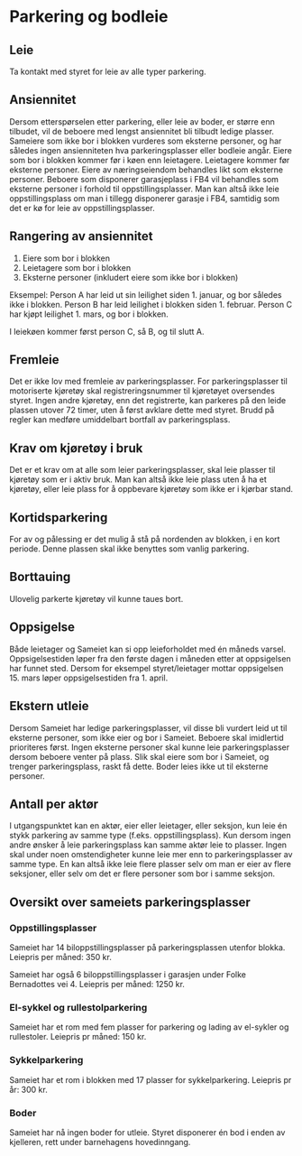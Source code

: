 # Parkering og bodleie

## Leie

Ta kontakt med styret for leie av alle typer parkering.

## Ansiennitet

Dersom etterspørselen etter parkering, eller leie av boder, er større enn tilbudet, vil de beboere med lengst ansiennitet bli tilbudt ledige plasser. Sameiere som ikke bor i blokken vurderes som eksterne personer, og har således ingen ansienniteten hva parkeringsplasser eller bodleie angår. Eiere som bor i blokken kommer før i køen enn leietagere. Leietagere kommer før eksterne personer. Eiere av næringseiendom behandles likt som eksterne personer. Beboere som disponerer garasjeplass i FB4 vil behandles som eksterne personer i forhold til oppstillingsplasser. Man kan altså ikke leie oppstillingsplass om man i tillegg disponerer garasje i FB4, samtidig som det er kø for leie av oppstillingsplasser.

## Rangering av ansiennitet

1. Eiere som bor i blokken
2. Leietagere som bor i blokken
3. Eksterne personer (inkludert eiere som ikke bor i blokken)

Eksempel:
Person A har leid ut sin leilighet siden 1. januar, og bor således ikke i blokken.
Person B har leid leilighet i blokken siden 1. februar.
Person C har kjøpt leilighet 1. mars, og bor i blokken.

I leiekøen kommer først person C, så B, og til slutt A.

## Fremleie

Det er ikke lov med fremleie av parkeringsplasser. For parkeringsplasser til motoriserte kjøretøy skal registreringsnummer til kjøretøyet oversendes styret. Ingen andre kjøretøy, enn det registrerte, kan parkeres på den leide plassen utover 72 timer, uten å først avklare dette med styret. Brudd på regler kan medføre umiddelbart bortfall av parkeringsplass.

## Krav om kjøretøy i bruk

Det er et krav om at alle som leier parkeringsplasser, skal leie plasser til kjøretøy som er i aktiv bruk. Man kan altså ikke leie plass uten å ha et kjøretøy, eller leie plass for å oppbevare kjøretøy som ikke er i kjørbar stand.

## Kortidsparkering

For av og pålessing er det mulig å stå på nordenden av blokken, i en kort periode. Denne plassen skal ikke benyttes som vanlig parkering.

## Borttauing

Ulovelig parkerte kjøretøy vil kunne taues bort.

## Oppsigelse

Både leietager og Sameiet kan si opp leieforholdet med én måneds varsel. Oppsigelsestiden løper fra den første dagen i måneden etter at oppsigelsen har funnet sted. Dersom for eksempel styret/leietager mottar oppsigelsen 15. mars løper oppsigelsestiden fra 1. april.

## Ekstern utleie

Dersom Sameiet har ledige parkeringsplasser, vil disse bli vurdert leid ut til eksterne personer, som ikke eier og bor i Sameiet. Beboere skal imidlertid prioriteres først. Ingen eksterne personer skal kunne leie parkeringsplasser dersom beboere venter på plass. Slik skal eiere som bor i Sameiet, og trenger parkeringsplass, raskt få dette. Boder leies ikke ut til eksterne personer.

## Antall per aktør

I utgangspunktet kan en aktør, eier eller leietager, eller seksjon, kun leie én stykk parkering av samme type (f.eks. oppstillingsplass). Kun dersom ingen andre ønsker å leie parkeringsplass kan samme aktør leie to plasser. Ingen skal under noen omstendigheter kunne leie mer enn to parkeringsplasser av samme type. En kan altså ikke leie flere plasser selv om man er eier av flere seksjoner, eller selv om det er flere personer som bor i samme seksjon.

## Oversikt over sameiets parkeringsplasser

### Oppstillingsplasser

Sameiet har 14 biloppstillingsplasser på parkeringsplassen utenfor blokka.
Leiepris per måned: 350 kr.

Sameiet har også 6 biloppstillingsplasser i garasjen under Folke Bernadottes vei 4.
Leiepris per måned: 1250 kr.

### El-sykkel og rullestolparkering

Sameiet har et rom med fem plasser for parkering og lading av el-sykler og rullestoler.
Leiepris pr måned: 150 kr.

### Sykkelparkering

Sameiet har et rom i blokken med 17 plasser for sykkelparkering.
Leiepris pr år: 300 kr.

### Boder

Sameiet har nå ingen boder for utleie. Styret disponerer én bod i enden av kjelleren, rett under barnehagens hovedinngang.
